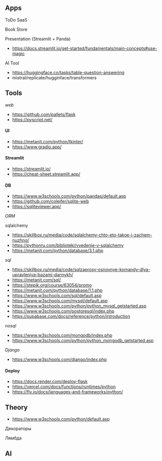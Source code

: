## Apps

ToDo SaaS

Book Store

Presentation (Streamlit + Panda)
- https://docs.streamlit.io/get-started/fundamentals/main-concepts#use-magic

AI Tool
- https://huggingface.co/tasks/table-question-answering
- mistral/replicate/hugginface/transformers


## Tools

_web_

- https://github.com/pallets/flask
- https://pyscript.net/

#### UI
- https://metanit.com/python/tkinter/
- https://www.gradio.app/

#### Streamlit

- https://streamlit.io/
- https://cheat-sheet.streamlit.app/

  
#### DB

- https://www.w3schools.com/python/pandas/default.asp
- https://github.com/coleifer/sqlite-web
- https://sqliteviewer.app/

_ORM_

sqlalchemy
- https://skillbox.ru/media/code/sqlalchemy-chto-eto-takoe-i-zachem-nuzhno/
- https://pythonru.com/biblioteki/vvedenie-v-sqlalchemy
- https://metanit.com/python/database/3.1.php

_sql_

- https://skillbox.ru/media/code/sqlzaprosy-osnovnye-komandy-dlya-upravleniya-bazami-dannykh/
- https://metanit.com/sql/
- https://stepik.org/course/63054/promo
- https://metanit.com/python/database/1.1.php
- https://www.w3schools.com/sql/default.asp
- https://www.w3schools.com/mysql/default.asp
- https://www.w3schools.com/python/python_mysql_getstarted.asp
- https://www.w3schools.com/postgresql/index.php
- https://supabase.com/docs/reference/python/introduction

_nosql_

- https://www.w3schools.com/mongodb/index.php
- https://www.w3schools.com/python/python_mongodb_getstarted.asp

_Django_
- https://www.w3schools.com/django/index.php

#### Deploy

- https://docs.render.com/deploy-flask 
- https://vercel.com/docs/functions/runtimes/python
- https://fly.io/docs/languages-and-frameworks/python/

## Theory

- https://www.w3schools.com/python/default.asp

Декораторы

Лямбда

## AI
